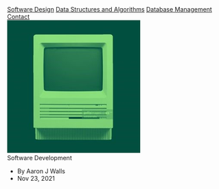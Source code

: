 

<body>

<div class="topnav responsive" id="myTopnav">
  <link rel="stylesheet" href="https://cdnjs.cloudflare.com/ajax/libs/font-awesome/4.7.0/css/font-awesome.min.css">
  <a href="javascript:void(0);" class="icon" onclick="myFunction()">
    <i class="fa fa-bars fa-2x"></i>
  </a>
  <a class="underline" href="#">Software Design</a>
  <a class="underline" href="#">Data Structures and Algorithms</a>
  <a class="underline" href="#">Database Management</a>
  <a class="box" href="#">Contact</a>
</div>

<div class="main">
  <div class="banner">
	<img src="./assets/images/greenPC.jpg" class="stretch" alt=""/>
	<div class="bannerMessage">
	Software Development
	<ul class="Sigline">
		<li>By Aaron J Walls</li>
		<li>Nov 23, 2021</li>
	</ul>
	</div>
  </div>
</div>

<script>
function myFunction() {
  var x = document.getElementById("myTopnav");
  if (x.className === "topnav") {
    x.className += " responsive";
  } else {
    x.className = "topnav";
  }
}
</script>


</body>

